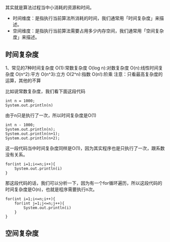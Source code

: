 其实就是算法过程当中小消耗的资源和时间。
- 时间维度：是指执行当前算法所消耗的时间，我们通常用「时间复杂度」来描述。
- 空间维度：是指执行当前算法需要占用多少内存空间，我们通常用「空间复杂度」来描述。

## 时间复杂度

1、常见的7种时间复杂度
O(1):常数复杂度
O(log n):对数复杂度
O(n):线性时间复杂度
O(n^2):平方
O(n^3):立方
O(2^n):指数
O(n!):阶乘
注意：只看最高复杂度的运算，其他的不算

比如说常数复杂度，我们看下面这段代码
```
int n = 1000;
System.out.println(n)
```
由于n只是执行了一次，所以时间复杂度是O(1)
```
int n - 1000;
System.out.println(n);
System.out.println(n+1);
System.out.println(n+2);
```
这一段代码当中时间复杂度同样是O(1)，因为其实程序也是只执行了一次，跟系数没有关系。

```
for(int i=1;i<=n;i++){
    System.out.println(i)
}
```
那这段代码的话，我们可以分析一下，因为有一个for循环遍历，所以这段代码的时间复杂度是O(n)，也就是程序需要执行n次。

```
for(int i=1;i<=n;i++){
    for(int j=1;j<=n;j++){
        System.out.println(i)
    }
}
```

## 空间复杂度
